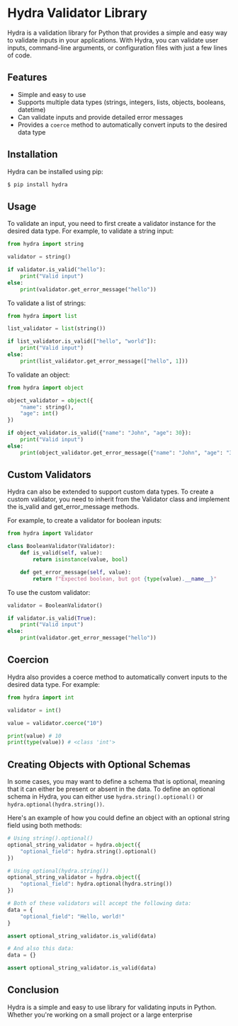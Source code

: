 # Hydra Validator Library

Hydra is a validation library for Python that provides a simple and easy way to validate inputs in your applications. With Hydra, you can validate user inputs, command-line arguments, or configuration files with just a few lines of code.

## Features
- Simple and easy to use
- Supports multiple data types (strings, integers, lists, objects, booleans, datetime)
- Can validate inputs and provide detailed error messages
- Provides a `coerce` method to automatically convert inputs to the desired data type

## Installation
Hydra can be installed using pip:

```bash
$ pip install hydra
```


## Usage
To validate an input, you need to first create a validator instance for the desired data type. For example, to validate a string input:

```python
from hydra import string

validator = string()

if validator.is_valid("hello"):
    print("Valid input")
else:
    print(validator.get_error_message("hello"))
```

To validate a list of strings:

```python
from hydra import list

list_validator = list(string())

if list_validator.is_valid(["hello", "world"]):
    print("Valid input")
else:
    print(list_validator.get_error_message(["hello", 1]))
```

To validate an object:

```python
from hydra import object

object_validator = object({
    "name": string(),
    "age": int()
})

if object_validator.is_valid({"name": "John", "age": 30}):
    print("Valid input")
else:
    print(object_validator.get_error_message({"name": "John", "age": "30"}))
```

## Custom Validators

Hydra can also be extended to support custom data types. To create a custom validator, you need to inherit from the Validator class and implement the is_valid and get_error_message methods.

For example, to create a validator for boolean inputs:

```python
from hydra import Validator

class BooleanValidator(Validator):
    def is_valid(self, value):
        return isinstance(value, bool)

    def get_error_message(self, value):
        return f"Expected boolean, but got {type(value).__name__}"
```

To use the custom validator:

```python
validator = BooleanValidator()

if validator.is_valid(True):
    print("Valid input")
else:
    print(validator.get_error_message("hello"))
```

## Coercion

Hydra also provides a coerce method to automatically convert inputs to the desired data type. For example:

```python
from hydra import int

validator = int()

value = validator.coerce("10")

print(value) # 10
print(type(value)) # <class 'int'>
```

## Creating Objects with Optional Schemas

In some cases, you may want to define a schema that is optional, meaning that it can either be present or absent in the data. To define an optional schema in Hydra, you can either use `hydra.string().optional()` or `hydra.optional(hydra.string())`.

Here's an example of how you could define an object with an optional string field using both methods:

```python
# Using string().optional()
optional_string_validator = hydra.object({
    "optional_field": hydra.string().optional()
})

# Using optional(hydra.string())
optional_string_validator = hydra.object({
    "optional_field": hydra.optional(hydra.string())
})

# Both of these validators will accept the following data:
data = {
    "optional_field": "Hello, world!"
}

assert optional_string_validator.is_valid(data)

# And also this data:
data = {}

assert optional_string_validator.is_valid(data)
```

## Conclusion

Hydra is a simple and easy to use library for validating inputs in Python. Whether you're working on a small project or a large enterprise